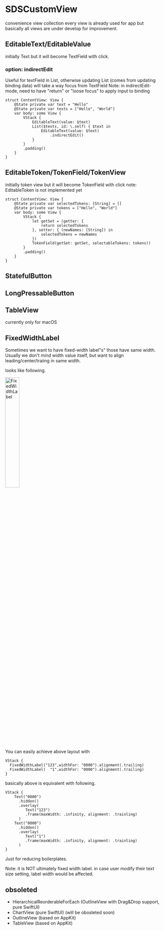 # SDSCustomView

convenience view collection
every view is already used for app but basically all views are under develop for improvement.

## EditableText/EditableValue
initially Text but it will become TextField with click.

### option: indirectEdit
Useful for textField in List, otherwise updating List (comes from updating binding data) will take a way focus from TextField
Note: in indirectEdit-mode, need to have "return" or "loose focus" to apply input to binding

```
struct ContentView: View {
    @State private var text = "Hello"
    @State private var texts = ["Hello", "World"]
    var body: some View {
        VStack {
            EditableText(value: $text)
            List($texts, id: \.self) { $text in
                EditableText(value: $text)
                    .indirectEdit()
            }
        }
        .padding()
    }
}

```

## EditableToken/TokenField/TokenView
initially token view but it will become TokenField with click
note: EditableToken is not implemented yet
```
struct ContentView: View {
    @State private var selectedTokens: [String] = []
    @State private var tokens = ["Hello", "World"]
    var body: some View {
        VStack {
            let getSet = (getter: {
                return selectedTokens
            }, setter: { (newNames: [String]) in
                selectedTokens = newNames
            })
            TokenField(getSet: getSet, selectableTokens: tokens))
        }
        .padding()
    }
}

```

## StatefulButton

## LongPressableButton

## TableView
currently only for macOS

## FixedWidthLabel

Sometimes we want to have fixed-width label"s" those have same width.
Usually we don't mind width value itself, but want to align leading/center/traiing in same width.

looks like following.

<img width=30% alt="FixedWidthLabel" src="https://user-images.githubusercontent.com/6419800/164699567-ec2592c4-3191-4b7e-8f4e-b137b62dd488.png">

You can easily achieve above layout with
```
VStack {
  FixedWidthLabel("123",widthFor: "0000").alignment(.trailing)
  FixedWidthLabel(  "1",widthFor: "0000").alignment(.trailing)
}
```

basically above is equivalent with following.
```
VStack {
    Text("0000")
      .hidden()
      .overlay(
         Text("123")
         .frame(maxWidth: .infinity, alignment: .trainling)
      )
    Text("0000")
      .hidden()
      .overlay(
         Text("1")
         .frame(maxWidth: .infinity, alignment: .trainling)
      )
}
```

Just for reducing boilerplates.

Note: it is NOT ultimately fixed width label.
in case user modify their text size setting, label width would be affected.


## obsoleted
 - HierarchicalReorderableForEach (OutlineView with Drag&Drop support, pure SwiftUI)
 - ChartView (pure SwiftUI) (will be obosleted soon)
 - OutlineView (based on AppKit)
 - TableView (based on AppKit)


